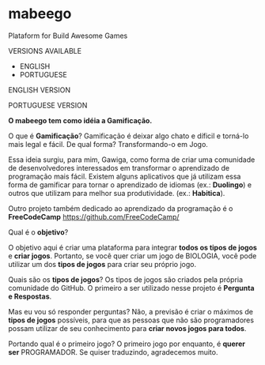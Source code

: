 # mabeego
Plataform for Build Awesome Games

VERSIONS AVAILABLE
* ENGLISH
* PORTUGUESE

ENGLISH VERSION



PORTUGUESE VERSION

**O mabeego tem como idéia a Gamificação.**

O que é **Gamificação**?
Gamificação é deixar algo chato e díficil e torná-lo mais legal e fácil.
De qual forma? Transformando-o em Jogo.

Essa ideia surgiu, para mim, Gawiga, como forma de criar uma comunidade de desenvolvedores interessados em transformar o aprendizado de programação mais fácil. Existem alguns aplicativos que já utilizam essa forma de gamificar para tornar o aprendizado de idiomas (ex.: **Duolingo**) e outros que utilizam para melhor sua produtividade. (ex.: **Habitica**).

Outro projeto também dedicado ao aprendizado da programação é o **FreeCodeCamp** https://github.com/FreeCodeCamp/

Qual é o **objetivo**?

O objetivo aqui é criar uma plataforma para integrar **todos os tipos de jogos** e **criar jogos**.
Portanto, se você quer criar um jogo de BIOLOGIA, você pode utilizar um dos **tipos de jogos** para criar seu próprio jogo.

Quais são os **tipos de jogos**?
Os tipos de jogos são criados pela própria comunidade do GitHub. O primeiro a ser utilizado nesse projeto é **Pergunta e Respostas**.

Mas eu vou só responder perguntas?
Não, a previsão é criar o máximos de **tipos de jogos** possíveis, para que as pessoas que não são programadores possam utilizar de seu conhecimento para **criar novos jogos para todos**.

Portando qual é o primeiro jogo?
O primeiro jogo por enquanto, é **querer ser** PROGRAMADOR.
Se quiser traduzindo, agradecemos muito.

